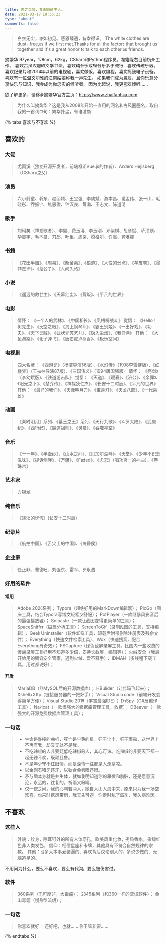 ```yaml
---
title: 愚之自鉴，喜逢同道中人。
date: 2021-03-17 18:36:23
type: "about"
comments: false
---
```



> 白衣无尘，亦如初见。感恩臻遇，有幸得识。
> The white clothes are dust- free,as if we first met.Thanks for all the factors that brought us together and it's a great honor to talk to each other as friends.

摘繁华
97year，178cm，62kg，CSharp和Python程序员，祖籍陇右目前杭州工作。
喜欢古风汉服和文学书法，喜欢纯音乐或轻音乐多于流行，喜欢传统乐器，喜欢纪录片和2014年以前的电视剧，喜欢做饭，喜欢编程，喜欢捣鼓电子设备。
喜欢有一位温文尔雅的江南姑娘称我一声先生。
如果我们成为朋友，且你乐意分享快乐与知识，我会成为你忠实的倾听者。
因为比起说，我更喜欢倾听……

欲了解更多，请移步摘繁华官方主页：https://www.zhaifanhua.com

> 为什么叫摘繁华？这是我从2008年开始一直用的网名和古风圈圈名，取自我的一首词中句：繁华扑尘，有谁堪摘

{% tabs 喜欢与不喜欢 %}
<!-- tab 喜欢的 -->

## 喜欢的

### 大佬

>尤雨溪（独立开源开发者，前端框架Vue.js的作者）、Anders Hejlsberg（CSharp之父）

### 演员

>六小龄童、靳东、赵丽颖、王宝强、李幼斌、游本昌、谢孟伟、张一山、毛晓彤、乔振宇、焦恩俊、钟汉良、黄渤、王志文、陈道明

### 歌手

>刘珂矣（禅意歌者）、李健、费玉清、李玉刚、邓紫棋、胡彦斌、萨顶顶、华晨宇、毛不易、刀郎、叶里、周深、腾格尔、许嵩、龚琳娜

### 书籍

>《花田半亩》、《周易》、《断舍离》、《狼道》、《人性的弱点》、《羊皮卷》、《墨菲定律》、《鬼谷子》、《人间失格》

### 小说

> 《遥远的救世主》、《天幕红尘》、《背叛》、《平凡的世界》

### 电影

>情怀：
>《一个人的武林》、《中国机长》、《凤梧桐战斗》
>觉悟：
>《Hello！树先生》、《天空之眼》、《海上钢琴师》、《霸王别姬》、《一出好戏》、《功夫》、《天下无贼》、《武状元苏乞儿》、《隐入尘烟》、《我们俩》
>其他：
>《大鱼海棠》、《让子弹飞》、《唐伯虎点秋香》、《极乐空间》

### 电视剧

>四大名著：
>《西游记》（杨洁导演86版）、《水浒传》（1998李雪健版）、《红楼梦》（王扶林导演87版）、《三国演义》（1994唐国强版）
>情怀：
>《亮剑》（李幼斌版）、《铁道游击队》
>觉悟：
>《天道》、《暖春》、《济公》、《余罪》、《阳光之下》、《楚乔传》、《神探狄仁杰》、《长安十二时辰》、《平凡的世界》
>其他：
>《最好的我们》、《天涯明月刀》、《宝莲灯》、《天龙八部》、《一代枭雄》

### 动画

> 《秦时明月》系列、《墓王之王》系列、《天行九歌》、《斗罗大陆》、《武庚纪》、《西行纪》、《魔道祖师》、《灵笼》、《吞噬星空》

### 音乐

> 《十一年》、《半壶纱》、《山水之间》、《贝加尔湖畔》、《天堂》、《少年不识愁滋味》、《提诗侧畔》、《万疆》、《Faded》、《忐忑》（唱功第一的神曲）、《卷珠帘》

### 艺术家

> 方锦龙

### 纯音乐

> 《淡淡的忧伤》(长安十二时辰)

### 纪录片

> 《航拍中国》、《舌尖上的中国》、《海昏侯》

### 企业家

> 任正非、曹德旺、刘强东、雷军、罗永浩

### 好用的软件

#### 常用

> Adobe 2020系列；
> Typora（超级好用的MarkDown编辑器）；
> PicGo（图床工具，结合Typora写博文轻松又舒服）；
> PotPlayer（一款继暴风影音后的最强播放器）；
> Snipaste（一款让截图变得更简单的工具）；
> SpaceSniffer（磁盘分析工具）；
> ScreenToGif（录制动图的工具，支持编辑）；
> Geek Unіnstaller（软件卸载工具，卸载后附带删除注册表及残余文件）；
> Everything（快速文件检索工具）、Wox（快速搜索，配合Everything有奇效）；
> FSCapture（绿色截屏录屏工具，比国内一些收费的傻逼录屏工具好用不知道多少倍，支持长截屏，编辑等）；
> 火绒安全（我最开始用的腾讯安全管家，遇到火绒，爱不释手）；
> IDMAN（多线程下载工具，用过都说好）；

#### 开发

> MariaDB（继MySQL后的开源数据库）；
> HBulider（让代码飞起来）；
> Xshell+Xftp（链接服务器的一把好手）；
> Visual Studio code（前端开发变得简单方便）；
> Visual Studio 2019（宇宙最强IDE）；
> DnSpy（C#反编译工具）；
> Navicat（一款很强大的数据库管理工具，收费）；
> DBeaver（一款强大的开源免费数据库管理工具）；

### 一句话

> - 生命是跌撞的曲折，死亡是宁静的星，归于尘土，归于雨露，这世界上不再有我，却又无处不是我。
> - 不吃辣椒的人非要贬低吃辣椒的人，其心可诛。吃辣椒的非要天下都一起无辣不欢，既顽且鲁。
> - 不是年少守不住旧情，而是深情一往都是人走茶凉。
> - 以金刚石猪牙还牙，以钛合金狗眼还眼。
> - 矛与盾本身就是共生体，就如我明知道你的卑微和肮脏，还是愿意沉沦，永远的，往复的，祈雨又盼晴。
> - 仅一夜之间，我的心判若两人，她自人山人海中来，原来只为我一场空欢喜，你来时携风带雨，我无处可避，你走时乱了四季，我久病难医。

<!-- endtab -->

<!-- tab 不喜欢的 -->

## 不喜欢

### 这些人

> 外貌：纹身，除耳钉外的所有人体穿孔，欧美风重化妆，劣质香水，染绿红色非人类发色。
> 信仰：相信星座和卡牌，其他具有不符合自然规律的宗教。
> 其他：没多大本事爱装逼的、喜欢背后议论别人的、多说少做的、无脑追星的。

不用问为什么，要么不喜欢，要么有代沟，要么被伤害过。

### 软件

> 360系列（无可厚非，大毒瘤）；
> 2345系列（和360一样的流氓软件）；
> 金山毒霸（慢热型流氓）；

### 一句话

> 你喜欢就好！
> 还好吧，也就……
> 你干嘛非要……

<!-- endtab -->

{% endtabs %}

